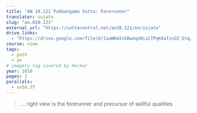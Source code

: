 ```yaml
---
title: "AN 10.121 Pubbaṅgama Sutta: Forerunner"
translator: sujato
slug: "an.010.121"
external_url: "https://suttacentral.net/an10.121/en/sujato"
drive_links:
  - "https://drive.google.com/file/d/1swWKmIvkBweqeBizCTPqK8aTzsOZ-Etq/view?usp=drivesdk"
course: view
tags:
  - path
  - an
# imagery tag covered by Hecker
year: 2018
pages: 1
parallels:
  - sn56.37
---
```


> … right view is the forerunner and precursor of skillful qualities
